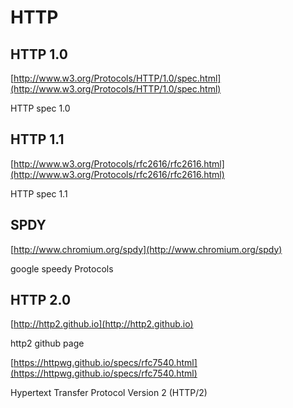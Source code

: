 # HTTP
## HTTP 1.0

[http://www.w3.org/Protocols/HTTP/1.0/spec.html](http://www.w3.org/Protocols/HTTP/1.0/spec.html)

HTTP spec 1.0

## HTTP 1.1

[http://www.w3.org/Protocols/rfc2616/rfc2616.html](http://www.w3.org/Protocols/rfc2616/rfc2616.html)

HTTP spec 1.1

## SPDY

[http://www.chromium.org/spdy](http://www.chromium.org/spdy)

google speedy Protocols

## HTTP 2.0

[http://http2.github.io](http://http2.github.io)

http2 github page

[https://httpwg.github.io/specs/rfc7540.html](https://httpwg.github.io/specs/rfc7540.html)

Hypertext Transfer Protocol Version 2 (HTTP/2)
